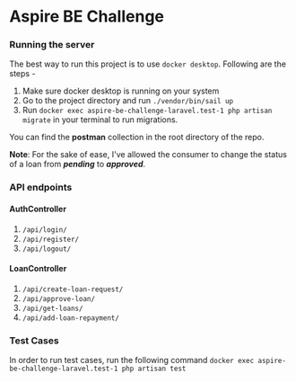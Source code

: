 # Aspire BE Challenge

### Running the server

The best way to run this project is to use `docker desktop`. Following are the steps -

1. Make sure docker desktop is running on your system
2. Go to the project directory and run `./vendor/bin/sail up`
3. Run `docker exec aspire-be-challenge-laravel.test-1 php artisan migrate` in your terminal to run migrations.

You can find the **postman** collection in the root directory of the repo.

**Note**: For the sake of ease, I've allowed the consumer to change the status of a loan from _**pending**_ to _**approved**_.


### API endpoints

#### AuthController
1. `/api/login/`
2. `/api/register/`
3. `/api/logout/`

#### LoanController
1. `/api/create-loan-request/`
2. `/api/approve-loan/`
3. `/api/get-loans/`
4. `/api/add-loan-repayment/`


### Test Cases

In order to run test cases, run the following command `docker exec aspire-be-challenge-laravel.test-1 php artisan test`

